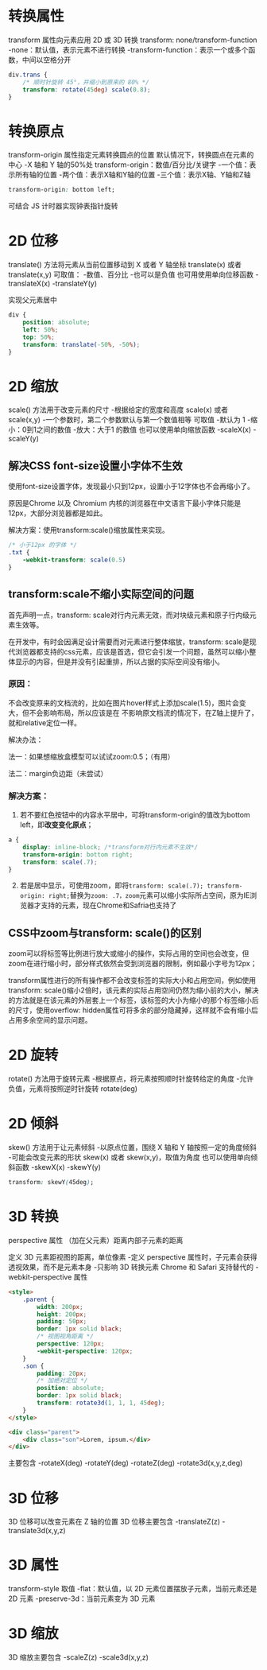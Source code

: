 # 转换属性

transform 属性向元素应用 2D 或 3D 转换
transform: none/transform-function
-none：默认值，表示元素不进行转换
-transform-function：表示一个或多个函数，中间以空格分开
```css
div.trans {
	/* 顺时针旋转 45°，并缩小到原来的 80% */
	transform: rotate(45deg) scale(0.8);
}
```

# 转换原点
transform-origin 属性指定元素转换圆点的位置
默认情况下，转换圆点在元素的中心
-X 轴和 Y 轴的50%处
transform-origin：数值/百分比/关键字
-一个值：表示所有轴的位置
-两个值：表示X轴和Y轴的位置
-三个值：表示X轴、Y轴和Z轴
```css
transform-origin: bottom left;
```
可结合 JS 计时器实现钟表指针旋转

# 2D 位移
translate() 方法将元素从当前位置移动到 X 或者 Y 轴坐标
translate(x) 或者 translate(x,y)
可取值：
-数值、百分比
-也可以是负值
也可用使用单向位移函数
-translateX(x)
-translateY(y)

实现父元素居中
```css
div {
    position: absolute;
    left: 50%;
    top: 50%;
    transform: translate(-50%, -50%);
}
```

# 2D 缩放
scale() 方法用于改变元素的尺寸
-根据给定的宽度和高度
scale(x) 或者 scale(x,y)
-一个参数时，第二个参数默认与第一个数值相等
可取值
-默认为 1
-缩小：0到1之间的数值
-放大：大于1 的数值
也可以使用单向缩放函数
-scaleX(x)
-scaleY(y)

## 解决CSS font-size设置小字体不生效

使用font-size设置字体，发现最小只到12px，设置小于12字体也不会再缩小了。

原因是Chrome 以及 Chromium 内核的浏览器在中文语言下最小字体只能是12px，大部分浏览器都是如此。

解决方案：使用transform:scale()缩放属性来实现。

```css
/* 小于12px 的字体 */
.txt {
	-webkit-transform: scale(0.5)
}
```

## transform:scale不缩小实际空间的问题
首先声明一点，transform: scale对行内元素无效，而对块级元素和原子行内级元素生效等。

在开发中，有时会因满足设计需要而对元素进行整体缩放，transform: scale是现代浏览器都支持的css元素，应该是首选，但它会引发一个问题，虽然可以缩小整体显示的内容，但是并没有引起重排，所以占据的实际空间没有缩小。



### 原因：

不会改变原来的文档流的，比如在图片hover样式上添加scale(1.5)，图片会变大，但不会影响布局，所以应该是在 不影响原文档流的情况下，在Z轴上提升了，就和relative定位一样。

解决办法：

法一：如果想缩放盒模型可以试试zoom:0.5；（有用）

法二：margin负边距（未尝试）



### 解决方案：

1. 若不要红色按钮中的内容水平居中，可将transform-origin的值改为bottom left，即**改变变化原点**；

```css
a {
    display: inline-block; /*transform对行内元素不生效*/
    transform-origin: bottom right;
    transform: scale(.7);
}
```

2. 若是居中显示，可使用zoom，即将`transform: scale(.7); transform-origin: right;`替换为`zoom: .7，zoom`元素可以缩小实际所占空间，原为IE浏览器才支持的元素，现在Chrome和Safria也支持了



## CSS中zoom与transform: scale()的区别

zoom可以将标签等比例进行放大或缩小的操作，实际占用的空间也会改变，但zoom在进行缩小时，部分样式依然会受到浏览器的限制，例如最小字号为12px；

transform属性进行的所有操作都不会改变标签的实际大小和占用空间，例如使用transform: scale()缩小2倍时，该元素的实际占用空间仍然为缩小前的大小，解决的方法就是在该元素的外层套上一个标签，该标签的大小为缩小的那个标签缩小后的尺寸，使用overflow: hidden属性可将多余的部分隐藏掉，这样就不会有缩小后占用多余空间的显示问题。

# 2D 旋转
rotate() 方法用于旋转元素
-根据原点，将元素按照顺时针旋转给定的角度
-允许负值，元素将按照逆时针旋转
rotate(deg)

# 2D 倾斜
skew() 方法用于让元素倾斜
-以原点位置，围绕 X 轴和 Y 轴按照一定的角度倾斜
-可能会改变元素的形状
skew(x) 或者 skew(x,y)，取值为角度
也可以使用单向倾斜函数
-skewX(x)
-skewY(y)
```css
transform: skewY(45deg);
```

# 3D 转换
perspective 属性 （加在父元素）距离内部子元素的距离


定义 3D 元素距视图的距离，单位像素
-定义 perspective 属性时，子元素会获得透视效果，而不是元素本身
-只影响 3D 转换元素
Chrome 和 Safari 支持替代的 -webkit-perspective 属性
```html
<style>
    .parent {
        width: 200px;
        height: 200px;
        padding: 50px;
        border: 1px solid black;
        /* 视图视角距离 */
        perspective: 120px;
        -webkit-perspective: 120px;
    }
    .son {
        padding: 20px;
        /* 加绝对定位 */
        position: absolute;
        border: 1px solid black;
        transform: rotate3d(1, 1, 1, 45deg);
    }
</style>

<div class="parent">
    <div class="son">Lorem, ipsum.</div>
</div>
```

主要包含
-rotateX(deg)
-rotateY(deg)
-rotateZ(deg)
-rotate3d(x,y,z,deg)

# 3D 位移
3D 位移可以改变元素在 Z 轴的位置
3D 位移主要包含
-translateZ(z)
-translate3d(x,y,z)

# 3D 属性
transform-style
取值
-flat：默认值，以 2D 元素位置摆放子元素，当前元素还是 2D 元素
-preserve-3d：当前元素变为 3D 元素

# 3D 缩放
3D 缩放主要包含
-scaleZ(z)
-scale3d(x,y,z)